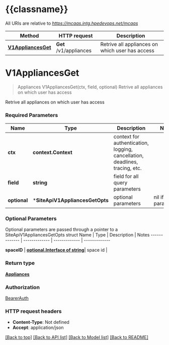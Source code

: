 # {{classname}}

All URIs are relative to *https://mcaas.intg.hpedevops.net/mcaas*

Method | HTTP request | Description
------------- | ------------- | -------------
[**V1AppliancesGet**](SiteApi.md#V1AppliancesGet) | **Get** /v1/appliances | Retrive all appliances on which user has access

# **V1AppliancesGet**
> Appliances V1AppliancesGet(ctx, field, optional)
Retrive all appliances on which user has access

Retrive all appliances on which user has access 

### Required Parameters

Name | Type | Description  | Notes
------------- | ------------- | ------------- | -------------
 **ctx** | **context.Context** | context for authentication, logging, cancellation, deadlines, tracing, etc.
  **field** | **string**| field for all query parameters | 
 **optional** | ***SiteApiV1AppliancesGetOpts** | optional parameters | nil if no parameters

### Optional Parameters
Optional parameters are passed through a pointer to a SiteApiV1AppliancesGetOpts struct
Name | Type | Description  | Notes
------------- | ------------- | ------------- | -------------

 **spaceID** | [**optional.Interface of string**](.md)| space id | 

### Return type

[**Appliances**](Appliances.md)

### Authorization

[BearerAuth](../README.md#BearerAuth)

### HTTP request headers

 - **Content-Type**: Not defined
 - **Accept**: application/json

[[Back to top]](#) [[Back to API list]](../README.md#documentation-for-api-endpoints) [[Back to Model list]](../README.md#documentation-for-models) [[Back to README]](../README.md)

